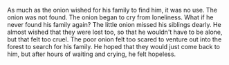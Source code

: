 As much as the onion wished for his family to find him, it was no use.
The onion was not found.
The onion began to cry from loneliness.
What if he never found his family again?
The little onion missed his siblings dearly.
He almost wished that they were lost too, so that he wouldn't have to be alone, but that felt too cruel.
The poor onion felt too scared to venture out into the forest to search for his family.
He hoped that they would just come back to him, but after hours of waiting and crying, he felt hopeless.
